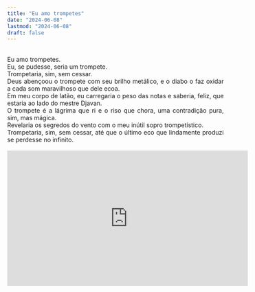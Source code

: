 ```yaml
---
title: "Eu amo trompetes"
date: "2024-06-08"
lastmod: "2024-06-08"
draft: false
---
```


<br>
<div style="text-align: justify">
Eu amo trompetes. 
<br>
Eu, se pudesse, seria um trompete. 
<br>
Trompetaria, sim, sem cessar.
<br>
Deus abençoou o trompete com seu brilho metálico, e o diabo o faz oxidar a cada som maravilhoso que dele ecoa. 
<br>
Em meu corpo de latão, eu carregaria o peso das notas e saberia, feliz, que estaria ao lado do mestre Djavan. 
<br>
O trompete é a lágrima que ri e o riso que chora, uma contradição pura, sim, mas mágica. 
<br>
Revelaria os segredos do vento com o meu inútil sopro trompetístico. 
<br>
Trompetaria, sim, sem cessar, até que o último eco que lindamente produzi se perdesse no infinito. 
<br>
</div>
<br>

<style>
  .video-container {
    text-align: center;
  }
</style>

<div class="video-container">
  <iframe width="560" height="315" src="https://www.youtube.com/embed/Yp4ZnZ8yqSE?si=Fp9qgRkvd0ncJwp6&amp;start=156" title="YouTube video player" frameborder="0" allow="accelerometer; autoplay; clipboard-write; encrypted-media; gyroscope; picture-in-picture; web-share" referrerpolicy="strict-origin-when-cross-origin" allowfullscreen></iframe>
</div>
